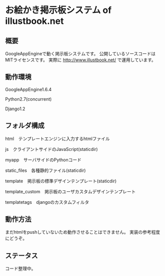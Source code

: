 お絵かき掲示板システム of illustbook.net
=============

概要
-------

GoogleAppEngineで動く掲示板システムです。
公開しているソースコードはMITライセンスです。
実際に
http://www.illustbook.net/
で運用しています。

動作環境
-------

GoogleAppEngine1.6.4

Python2.7(concurrent)

Django1.2

フォルダ構成
-------

html　テンプレートエンジンに入力するhtmlファイル

js　クライアントサイドのJavaScript(staticdir)

myapp　サーバサイドのPythonコード

static_files　各種静的ファイル(staticdir)

template　掲示板の標準デザインテンプレート(staticdir)

template_custom　掲示板のユーザカスタムデザインテンプレート

templatetags　djangoのカスタムフィルタ

動作方法
-------

まだhtmlをpushしていないため動作させることはできません。
実装の参考程度にどうぞ。

ステータス
-------

コード整理中。
